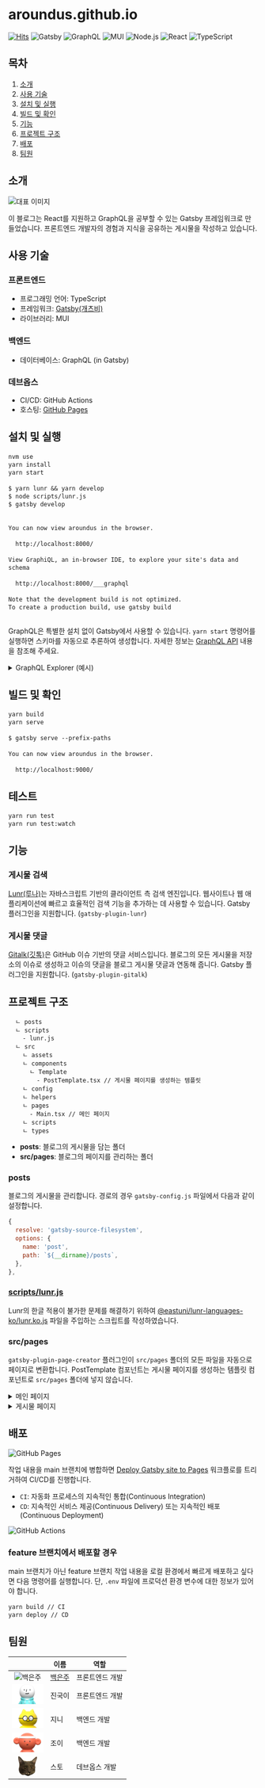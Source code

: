 # aroundus.github.io

[![Hits](https://hits.seeyoufarm.com/api/count/incr/badge.svg?url=https%3A%2F%2Fgithub.com%2Faroundus%2Faroundus.github.io&count_bg=%2379C83D&title_bg=%23555555&icon=&icon_color=%23E7E7E7&title=Hits&edge_flat=false)](https://hits.seeyoufarm.com)
![Gatsby](https://img.shields.io/badge/5.13.5-black?&label=Gatsby&labelColor=663399&logo=Gatsby&logoColor=white)
![GraphQL](https://img.shields.io/badge/16.7.1-black?&label=GraphQL&labelColor=E10098&logo=GraphQL&logoColor=white)
![MUI](https://img.shields.io/badge/5.15.18-black?&label=MUI&labelColor=007FFF&logo=MUI&logoColor=white)
![Node.js](https://img.shields.io/badge/20.13.1-black?&label=Node.js&labelColor=2C682C&logo=Node.js&logoColor=white)
![React](https://img.shields.io/badge/18.3.1-black?&label=React&labelColor=087EBF&logo=React&logoColor=61DAFB)
![TypeScript](https://img.shields.io/badge/5.4.5-black?&label=TypeScript&labelColor=007ACC&logo=TypeScript&logoColor=white)

## 목차

1. [소개](#소개)
2. [사용 기술](#사용-기술)
3. [설치 및 실행](#설치-및-방법)
4. [빌드 및 확인](#빌드-및-확인)
5. [기능](#기능)
6. [프로젝트 구조](#프로젝트-구조)
7. [배포](#배포)
8. [팀원](#팀원)

## 소개

![대표 이미지](https://github.com/aroundus/aroundus.github.io/assets/16731356/97ee5c88-be54-4176-a0de-c8b823bc9b1b)

이 블로그는 React를 지원하고 GraphQL을 공부할 수 있는 Gatsby 프레임워크로 만들었습니다. 프론트엔드 개발자의 경험과 지식을 공유하는 게시물을 작성하고 있습니다.

## 사용 기술

### 프론트엔드

- 프로그래밍 언어: TypeScript
- 프레임워크: [Gatsby(개츠비)](https://www.gatsbyjs.com)
- 라이브러리: MUI

### 백엔드

- 데이터베이스: GraphQL (in Gatsby)

### 데브옵스

- CI/CD: GitHub Actions
- 호스팅: [GitHub Pages](https://pages.github.com)

## 설치 및 실행

```shell
nvm use
yarn install
yarn start

$ yarn lunr && yarn develop
$ node scripts/lunr.js
$ gatsby develop

⠀
You can now view aroundus in the browser.
⠀
  http://localhost:8000/
⠀
View GraphiQL, an in-browser IDE, to explore your site's data and schema
⠀
  http://localhost:8000/___graphql
⠀
Note that the development build is not optimized.
To create a production build, use gatsby build
⠀
```

GraphQL은 특별한 설치 없이 Gatsby에서 사용할 수 있습니다. `yarn start` 명령어를 실행하면 스키마를 자동으로 추론하여 생성합니다. 자세한 정보는 [GraphQL API](https://www.gatsbyjs.com/docs/reference/graphql-data-layer/graphql-api/) 내용을 참조해 주세요.

<details>
  <summary>GraphQL Explorer (예시)</summary>
  <img alt="GraphQL Explorer" src="https://github.com/aroundus/aroundus.github.io/assets/16731356/4c5ead93-15e8-424f-b9a1-930c49c2de64" />
</details>

## 빌드 및 확인

```shell
yarn build
yarn serve

$ gatsby serve --prefix-paths
⠀
You can now view aroundus in the browser.
⠀
  http://localhost:9000/
```

## 테스트

```shell
yarn run test
yarn run test:watch
```

## 기능

### 게시물 검색

[Lunr(루나)](https://lunrjs.com)는 자바스크립트 기반의 클라이언트 측 검색 엔진입니다. 웹사이트나 웹 애플리케이션에 빠르고 효율적인 검색 기능을 추가하는 데 사용할 수 있습니다. Gatsby 플러그인을 지원합니다. (`gatsby-plugin-lunr`)

### 게시물 댓글

[Gitalk(깃톡)](https://github.com/gitalk/gitalk)은 GitHub 이슈 기반의 댓글 서비스입니다. 블로그의 모든 게시물을 저장소의 이슈로 생성하고 이슈의 댓글을 블로그 게시물 댓글과 연동해 줍니다. Gatsby 플러그인을 지원합니다. (`gatsby-plugin-gitalk`)

## 프로젝트 구조

```plaintext
  ㄴ posts
  ㄴ scripts
    - lunr.js
  ㄴ src
    ㄴ assets
    ㄴ components
      ㄴ Template
        - PostTemplate.tsx // 게시물 페이지를 생성하는 템플릿
    ㄴ config
    ㄴ helpers
    ㄴ pages
      - Main.tsx // 메인 페이지
    ㄴ scripts
    ㄴ types
```

- **posts**: 블로그의 게시물을 담는 폴더
- **src/pages**: 블로그의 페이지를 관리하는 폴더

### posts

블로그의 게시물을 관리합니다. 경로의 경우 `gatsby-config.js` 파일에서 다음과 같이 설정합니다.

```javascript
{
  resolve: 'gatsby-source-filesystem',
  options: {
    name: 'post',
    path: `${__dirname}/posts`,
  },
},
```

### [scripts/lunr.js](scripts/lunr.js)

Lunr의 한글 적용이 불가한 문제를 해결하기 위하여 [@eastuni/lunr-languages-ko/lunr.ko.js](https://github.com/eastuni/lunr-languages/blob/master/lunr.ko.js) 파일을 주입하는 스크립트를 작성하였습니다.

### src/pages

`gatsby-plugin-page-creator` 플러그인이 `src/pages` 폴더의 모든 파일을 자동으로 페이지로 변환합니다. PostTemplate 컴포넌트는 게시물 페이지를 생성하는 템플릿 컴포넌트로 `src/pages` 폴더에 넣지 않습니다.

<details>
  <summary>메인 페이지</summary>
  <img alt="메인 페이지" src="https://github.com/aroundus/aroundus.github.io/assets/16731356/4c094559-3834-4812-b854-34d90e2fcd5e" />
</details>
<details>
  <summary>게시물 페이지</summary>
  <img alt="게시물 페이지" src="https://github.com/aroundus/aroundus.github.io/assets/16731356/8d419468-b0aa-41f4-a443-23535e18a96b" />
</details>

## 배포

![GitHub Pages](https://github.com/aroundus/aroundus.github.io/assets/16731356/ed2f3814-d99a-4866-bd13-d979ddca9f9c)

작업 내용을 main 브랜치에 병합하면 [Deploy Gatsby site to Pages](.github/workflows/deploy-gatsby-site-to-pages.yml) 워크플로를 트리거하여 CI/CD를 진행합니다.

- `CI`: 자동화 프로세스의 지속적인 통합(Continuous Integration)
- `CD`: 지속적인 서비스 제공(Continuous Delivery) 또는 지속적인 배포(Continuous Deployment)

![GitHub Actions](https://github.com/aroundus/aroundus.github.io/assets/16731356/6f23c5b2-545d-4a7c-b4b1-72151a5f6934)

### feature 브랜치에서 배포할 경우

main 브랜치가 아닌 feature 브랜치 작업 내용을 로컬 환경에서 빠르게 배포하고 싶다면 다음 명령어를 실행합니다. 단, `.env` 파일에 프로덕션 환경 변수에 대한 정보가 있어야 합니다.

```shell
yarn build // CI
yarn deploy // CD
```

## 팀원

|                                                                                         | 이름                                  | 역할            |
| :-------------------------------------------------------------------------------------: | ------------------------------------- | --------------- |
| <img alt="백은주" height="40" src="https://avatars.githubusercontent.com/u/16731356" /> | [백은주](https://github.com/aroundus) | 프론트엔드 개발 |
|          <img alt="진국이" height="40" src="src/assets/images/zingugi.png" />           | 진국이                                | 프론트엔드 개발 |
|             <img alt="지니" height="40" src="src/assets/images/jini.png" />             | 지니                                  | 백엔드 개발     |
|             <img alt="조이" height="40" src="src/assets/images/joy.png" />              | 조이                                  | 백엔드 개발     |
|             <img alt="스토" height="40" src="src/assets/images/sto.png" />              | 스토                                  | 데브옵스 개발   |
